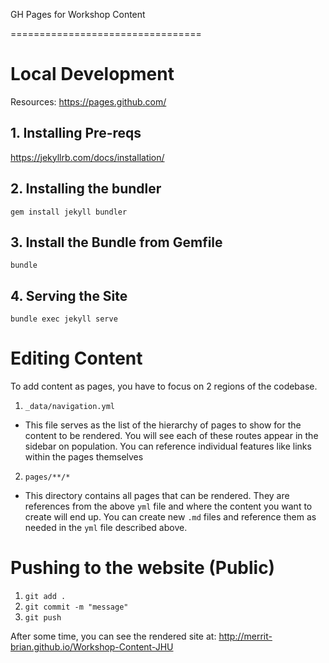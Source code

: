 GH Pages for Workshop Content 

=================================

# Local Development

Resources: https://pages.github.com/


## 1. Installing Pre-reqs

https://jekyllrb.com/docs/installation/

## 2. Installing the bundler

`gem install jekyll bundler`

## 3. Install the Bundle from Gemfile

`bundle`

## 4. Serving the Site

`bundle exec jekyll serve`


# Editing Content

To add content as pages, you have to focus on 2 regions of the codebase.

1. `_data/navigation.yml`
  - This file serves as the list of the hierarchy of pages to show for the content to be rendered. You will see each of these routes appear in the sidebar on population. You can reference individual features like links within the pages themselves

2. `pages/**/*`
  - This directory contains all pages that can be rendered. They are references from the above `yml` file and where the content you want to create will end up. You can create new `.md` files and reference them as needed in the `yml` file described above. 

# Pushing to the website (Public)

1. `git add .`
2. `git commit -m "message"`
3. `git push`

After some time, you can see the rendered site at: http://merrit-brian.github.io/Workshop-Content-JHU